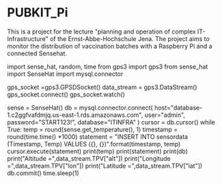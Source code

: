 # PUBKIT_Pi
This is a project for the lecture "planning and operation of complex IT-Infrastructure" of the Ernst-Abbe-Hochschule Jena. The project aims to monitor the distribution of vaccination batches with a Raspberry Pi and a connected Sensehat. 

import sense_hat, random, time
from gps3 import gps3
from sense_hat import SenseHat
import mysql.connector

gps_socket =gps3.GPSDSocket()
data_stream = gps3.DataStream()
gps_socket.connect()
gps_socket.watch()

sense = SenseHat()
db = mysql.connector.connect(
  host="database-1.c2ggfvafdmjq.us-east-1.rds.amazonaws.com",
  user="admin",
  password="START123!",
  database="ITINFRA"
)
cursor = db.cursor()
while True:
    temp = round(sense.get_temperature(), 1)
    timestamp = round(time.time() *1000)
    statement = "INSERT INTO sensordata (Timestamp, Temp) VALUES ({}, {})".format(timestamp, temp)
    cursor.execute(statement)
    print(temp)
    print(statement)
    print(db)
    print("Altitude =",data_stream.TPV["alt"])
    print("Longitude =",data_stream.TPV["lon"])
    print("Latitude =",data_stream.TPV["lat"])
    db.commit()
    time.sleep(1)
